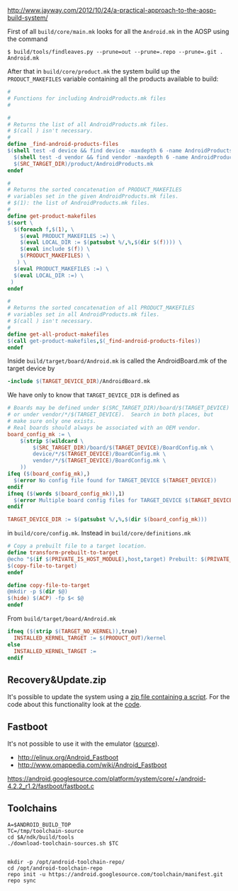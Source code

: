http://www.jayway.com/2012/10/24/a-practical-approach-to-the-aosp-build-system/

First of all ``build/core/main.mk`` looks for all the ``Android.mk`` in the AOSP using the command

```
$ build/tools/findleaves.py --prune=out --prune=.repo --prune=.git . Android.mk
```

After that in ``build/core/product.mk`` the system build up the ``PRODUCT_MAKEFILES`` variable containing
all the products available to build:

```Makefile
#
# Functions for including AndroidProducts.mk files
#

#
# Returns the list of all AndroidProducts.mk files.
# $(call ) isn't necessary.
#
define _find-android-products-files
$(shell test -d device && find device -maxdepth 6 -name AndroidProducts.mk) \
  $(shell test -d vendor && find vendor -maxdepth 6 -name AndroidProducts.mk) \
  $(SRC_TARGET_DIR)/product/AndroidProducts.mk
endef

#
# Returns the sorted concatenation of PRODUCT_MAKEFILES
# variables set in the given AndroidProducts.mk files.
# $(1): the list of AndroidProducts.mk files.
#
define get-product-makefiles
$(sort \
  $(foreach f,$(1), \
    $(eval PRODUCT_MAKEFILES :=) \
    $(eval LOCAL_DIR := $(patsubst %/,%,$(dir $(f)))) \
    $(eval include $(f)) \
    $(PRODUCT_MAKEFILES) \
   ) \
  $(eval PRODUCT_MAKEFILES :=) \
  $(eval LOCAL_DIR :=) \
 )
endef

#
# Returns the sorted concatenation of all PRODUCT_MAKEFILES
# variables set in all AndroidProducts.mk files.
# $(call ) isn't necessary.
#
define get-all-product-makefiles
$(call get-product-makefiles,$(_find-android-products-files))
endef
```
Inside ``build/target/board/Android.mk`` is called the AndroidBoard.mk of the target device by

```Makefile
-include $(TARGET_DEVICE_DIR)/AndroidBoard.mk
```

We have only to know that ``TARGET_DEVICE_DIR`` is defined as

```Makefile
# Boards may be defined under $(SRC_TARGET_DIR)/board/$(TARGET_DEVICE)
# or under vendor/*/$(TARGET_DEVICE).  Search in both places, but
# make sure only one exists.
# Real boards should always be associated with an OEM vendor.
board_config_mk := \
	$(strip $(wildcard \
		$(SRC_TARGET_DIR)/board/$(TARGET_DEVICE)/BoardConfig.mk \
		device/*/$(TARGET_DEVICE)/BoardConfig.mk \
		vendor/*/$(TARGET_DEVICE)/BoardConfig.mk \
	))
ifeq ($(board_config_mk),)
  $(error No config file found for TARGET_DEVICE $(TARGET_DEVICE))
endif
ifneq ($(words $(board_config_mk)),1)
  $(error Multiple board config files for TARGET_DEVICE $(TARGET_DEVICE): $(board_config_mk))
endif

TARGET_DEVICE_DIR := $(patsubst %/,%,$(dir $(board_config_mk)))
```

in ``build/core/config.mk``. Instead in ``build/core/definitions.mk``

```Makefile
# Copy a prebuilt file to a target location.
define transform-prebuilt-to-target
@echo "$(if $(PRIVATE_IS_HOST_MODULE),host,target) Prebuilt: $(PRIVATE_MODULE) ($@)"
$(copy-file-to-target)
endef
```

```Makefile
define copy-file-to-target
@mkdir -p $(dir $@)
$(hide) $(ACP) -fp $< $@
endef

```

From ``build/target/board/Android.mk``

```Makefile
ifneq ($(strip $(TARGET_NO_KERNEL)),true)
  INSTALLED_KERNEL_TARGET := $(PRODUCT_OUT)/kernel
else
  INSTALLED_KERNEL_TARGET :=
endif

```

Recovery&Update.zip
-------------------

It's possible to update the system using a [zip file containing a script](http://www.londatiga.net/it/how-to-create-android-update-zip-package/). For the code about this functionality look at the [code](https://android.googlesource.com/platform/bootable/recovery/+/refs/heads/ics-plus-aosp/).

Fastboot
--------

It's not possible to use it with the emulator ([source](https://groups.google.com/forum/?fromgroups=#!topic/android-beginners/IFYCCGxykxY)).

 - http://elinux.org/Android_Fastboot
 - http://www.omappedia.com/wiki/Android_Fastboot

https://android.googlesource.com/platform/system/core/+/android-4.2.2_r1.2/fastboot/fastboot.c


Toolchains
----------

```
A=$ANDROID_BUILD_TOP
TC=/tmp/toolchain-source
cd $A/ndk/build/tools
./download-toolchain-sources.sh $TC


```

```
mkdir -p /opt/android-toolchain-repo/
cd /opt/android-toolchain-repo
repo init -u https://android.googlesource.com/toolchain/manifest.git
repo sync
```